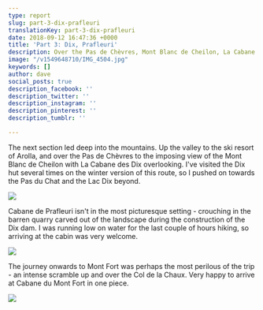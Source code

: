 ```yaml
---
type: report
slug: part-3-dix-prafleuri
translationKey: part-3-dix-prafleuri
date: 2018-09-12 16:47:36 +0000
title: 'Part 3: Dix, Prafleuri'
description: Over the Pas de Chèvres, Mont Blanc de Cheilon, La Cabane des Dix
image: "/v1549648710/IMG_4504.jpg"
keywords: []
author: dave
social_posts: true
description_facebook: ''
description_twitter: ''
description_instagram: ''
description_pinterest: ''
description_tumblr: ''

---
```

The next section led deep into the mountains. Up the valley to the ski resort of Arolla, and over the Pas de Chèvres to the imposing view of the Mont Blanc de Cheilon with La Cabane des Dix overlooking. I've visited the Dix hut several times on the winter version of this route, so I pushed on towards the Pas du Chat and the Lac Dix beyond.

![](https://res.cloudinary.com/wildernessprime/image/upload/w_800,dpr_auto/v1549644809/IMG_4490.jpg)

Cabane de Prafleuri isn't in the most picturesque setting - crouching in the barren quarry carved out of the landscape during the construction of the Dix dam. I was running low on water for the last couple of hours hiking, so arriving at the cabin was very welcome.

![](https://res.cloudinary.com/wildernessprime/image/upload/w_800,dpr_auto/v1549727659/IMG_4516.jpg)

The journey onwards to Mont Fort was perhaps the most perilous of the trip - an intense scramble up and over the Col de la Chaux. Very happy to arrive at Cabane du Mont Fort in one piece.

![](https://res.cloudinary.com/wildernessprime/image/upload/w_800,dpr_auto/v1549728032/IMG_4548.jpg)